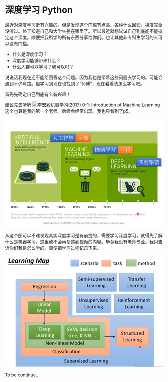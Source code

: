 # 深度学习 Python

最近对深度学习挺有兴趣的。但是发现这个门槛有点高，各种什么回归，梯度完全没听过。终于知道自己和大学生差在哪里了。所以最近就想试试自己到底能不能搞定这个深度。顺便把我所学的所有东西分享给你们。也让其他非专科生学习的人可以没有门槛。

- 什么是深度学习？
- 深度学习能够带来什么？
- 什么人群可以学习？我可以吗？

说说话我现在还不能给回答这个问题。因为我也是带着这些问题去学习的。可能会遇到不少弯路。但学习到现在也找到了“师傅”，现在看看该怎么学习吧。

首先先确定自己到底有么有兴趣！

建议先去听听 ![李宏毅机器学习(2017) 0-1: Introduction of Machine Learning](https://www.bilibili.com/video/BV13x411v7US?p=1) 这个也算是我的第一个老师。后续会经常出现。我也只看到了p5。

![深度学习流程](images/2.png)

从这个图可以不难发现其实深度学习是有前提的，需要学习深度学习，就得先了解什么是机器学习。这里我不会再复述到视频的内容。毕竟我没有老师专业。我只告诉你们我是怎么学的。顺便把学习过程记录下来。

![机器学习1](images/1.png)

To be continue..